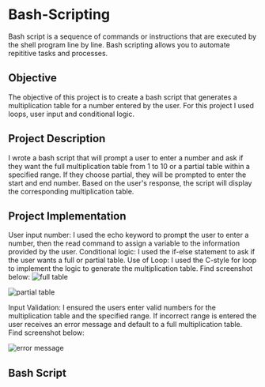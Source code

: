 # Bash-Scripting
Bash script is a sequence of commands or instructions that are executed by the shell program line by line. Bash scripting allows you to automate repititive tasks and processes.
## Objective
The objective of this project is to create a bash script that generates a multiplication table for a number entered by the user. For this project I used loops, user input and conditional logic. 
## Project Description
I wrote a bash script that will prompt a user to enter a number and ask if they want the full multiplication table from 1 to 10 or a partial table within a specified range. If they choose partial, they will be prompted to enter the start and end number. Based on the user's response, the script will display the corresponding multiplication table.
## Project Implementation
User input number: I used the echo keyword to prompt the user to enter a number, then the read command to assign a variable to the information provided by the user.
Conditional logic: I used the if-else statement to ask if the user wants a full or partial table. 
Use of Loop: I used the C-style for loop to implement the logic to generate the multiplication table. Find screenshot below:
![full table](https://github.com/user-attachments/assets/018661c2-a1bb-4c00-ba54-679d7d5a540d)

![partial table](https://github.com/user-attachments/assets/203cadcb-167c-4ab1-88cf-a87231d560c8)

Input Validation: I ensured the users enter valid numbers for the multiplication table and the specified range. If incorrect range is entered the user receives an error message and default to a full multiplication table. Find screenshot below:

![error message](https://github.com/user-attachments/assets/1e3519c6-bcfc-4a56-a5c3-fcac80f00409)

## Bash Script


